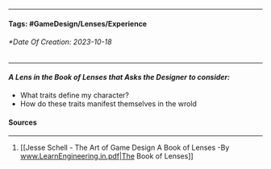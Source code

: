 __________________________________________________________________________
#### **Tags:** #GameDesign/Lenses/Experience 
###### *Date Of Creation: 2023-10-18
__________________________________________________________________________

#### ***A Lens in the Book of Lenses that Asks the Designer to consider:***
- What traits define my character?
- How do these traits manifest themselves in the wrold
#### Sources
__________________________________________________________________________
1. [[Jesse Schell - The Art of Game Design A Book of Lenses -By www.LearnEngineering.in.pdf|The Book of Lenses]]